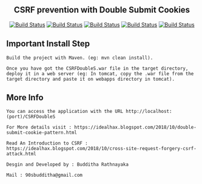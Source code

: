 <h2 align="center">CSRF prevention with Double Submit Cookies</h2>

<p align="center">
<a href="#"><img src="https://img.shields.io/badge/BBR-DevOps-blueviolet" alt="Build Status"></a>
<a href="https://www.idealhax.blogspot.com"><img src="https://img.shields.io/badge/BBR-Blog-blue" alt="Build Status"></a>
<a href="https://www.linkedin.com/in/bbr/"><img src="https://img.shields.io/badge/BBR-LinkedIn-orange" alt="Build Status"></a>
<a href="https://twitter.com/RMBRathnayaka"><img src="https://img.shields.io/badge/BBR-Twitter-ff69b4" alt="Build Status"></a>
<a href="https://www.facebook.com/95bbr"><img src="https://img.shields.io/badge/BBR-FB-success" alt="Build Status"></a>
</p>

Important Install Step
----------------------
```  
Build the project with Maven. (eg: mvn clean install).

Once you have got the CSRFDoubleS.war file in the target directory, deploy it in a web server (eg: In tomcat, copy the .war file from the target directory and paste it on webapps directory in tomcat).

```
More Info
------------
```
You can access the application with the URL http://localhost:(port)/CSRFDoubleS

For More details visit : https://idealhax.blogspot.com/2018/10/double-submit-cookie-pattern.html

Read An Introduction to CSRF : https://idealhax.blogspot.com/2018/10/cross-site-request-forgery-csrf-attack.html

Desgin and Developed by : Budditha Rathnayaka

Mail : 90sbudditha@gmail.com
```


